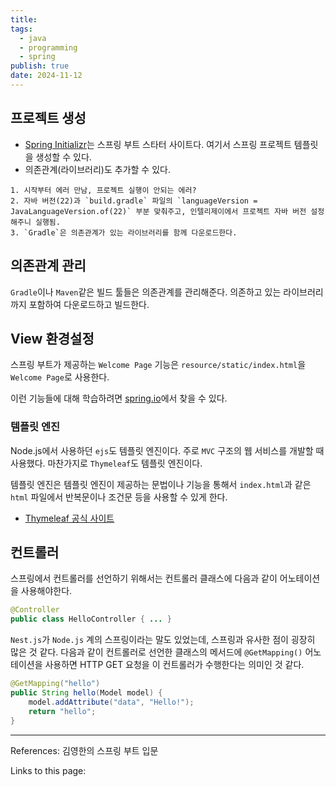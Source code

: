 ```yaml
---
title: 
tags:
  - java
  - programming
  - spring
publish: true
date: 2024-11-12
---
```

## 프로젝트 생성

- [Spring Initializr](https://start.spring.io/)는 스프링 부트 스타터 사이트다. 여기서 스프링 프로젝트 템플릿을 생성할 수 있다.
- 의존관계(라이브러리)도 추가할 수 있다.

```
1. 시작부터 에러 만남, 프로젝트 실행이 안되는 에러?
2. 자바 버전(22)과 `build.gradle` 파일의 `languageVersion = JavaLanguageVersion.of(22)` 부분 맞춰주고, 인텔리제이에서 프로젝트 자바 버전 설정 해주니 실행됨.
3. `Gradle`은 의존관계가 있는 라이브러리를 함께 다운로드한다.
```

## 의존관계 관리
`Gradle`이나 `Maven`같은 빌드 툴들은 의존관계를 관리해준다. 의존하고 있는 라이브러리까지 포함하여 다운로드하고 빌드한다.


## View 환경설정
스프링 부트가 제공하는 `Welcome Page` 기능은 `resource/static/index.html`을 `Welcome Page`로 사용한다.

이런 기능들에 대해 학습하려면 [spring.io](https://spring.io)에서 찾을 수 있다.

### 템플릿 엔진
Node.js에서 사용하던 `ejs`도 템플릿 엔진이다. 주로 `MVC` 구조의 웹 서비스를 개발할 때 사용했다.
마찬가지로 `Thymeleaf`도 템플릿 엔진이다.

템플릿 엔진은 템플릿 엔진이 제공하는 문법이나 기능을 통해서 `index.html`과 같은 `html` 파일에서 반복문이나 조건문 등을 사용할 수 있게 한다. 

- [Thymeleaf 공식 사이트](https://thymeleaf.org)

## 컨트롤러
스프링에서 컨트롤러를 선언하기 위해서는 컨트롤러 클래스에 다음과 같이 어노테이션을 사용해야한다.

```java
@Controller
public class HelloController { ... }
```

`Nest.js`가 `Node.js` 계의 스프링이라는 말도 있었는데, 스프링과 유사한 점이 굉장히 많은 것 같다.
다음과 같이 컨트롤러로 선언한 클래스의 메서드에 `@GetMapping()` 어노테이션을 사용하면 HTTP GET 요청을 이 컨트롤러가 수행한다는 의미인 것 같다.

```java
@GetMapping("hello")  
public String hello(Model model) {  
	model.addAttribute("data", "Hello!");  
	return "hello";  
}  
```


---
References: 김영한의 스프링 부트 입문

Links to this page: 